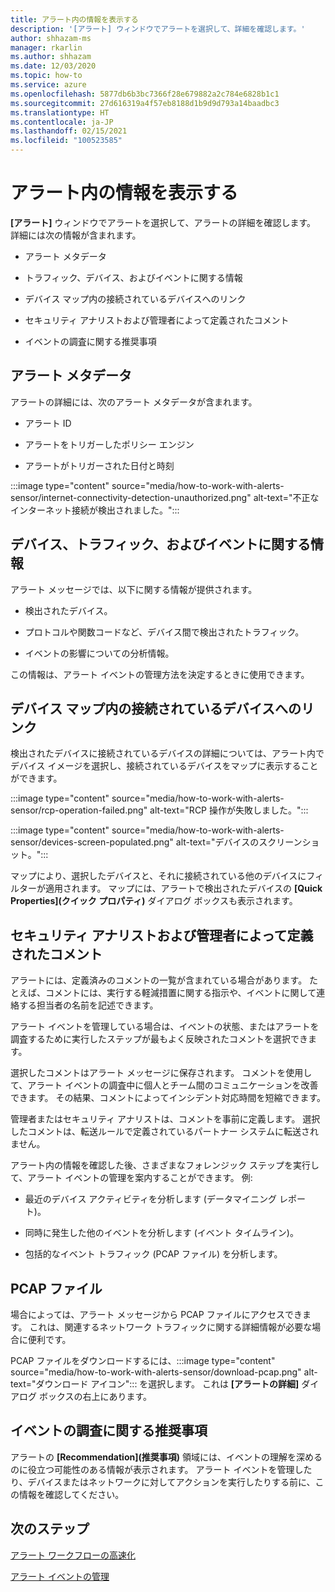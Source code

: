 ```yaml
---
title: アラート内の情報を表示する
description: '[アラート] ウィンドウでアラートを選択して、詳細を確認します。'
author: shhazam-ms
manager: rkarlin
ms.author: shhazam
ms.date: 12/03/2020
ms.topic: how-to
ms.service: azure
ms.openlocfilehash: 5877db6b3bc7366f28e679882a2c784e6828b1c1
ms.sourcegitcommit: 27d616319a4f57eb8188d1b9d9d793a14baadbc3
ms.translationtype: HT
ms.contentlocale: ja-JP
ms.lasthandoff: 02/15/2021
ms.locfileid: "100523585"
---
```

# <a name="view-information-in-alerts"></a>アラート内の情報を表示する

**[アラート]** ウィンドウでアラートを選択して、アラートの詳細を確認します。 詳細には次の情報が含まれます。

- アラート メタデータ

- トラフィック、デバイス、およびイベントに関する情報

- デバイス マップ内の接続されているデバイスへのリンク

- セキュリティ アナリストおよび管理者によって定義されたコメント

- イベントの調査に関する推奨事項

## <a name="alert-metadata"></a>アラート メタデータ

アラートの詳細には、次のアラート メタデータが含まれます。

  - アラート ID

  - アラートをトリガーしたポリシー エンジン

  - アラートがトリガーされた日付と時刻

:::image type="content" source="media/how-to-work-with-alerts-sensor/internet-connectivity-detection-unauthorized.png" alt-text="不正なインターネット接続が検出されました。":::

## <a name="information-about-devices-traffic-and-the-event"></a>デバイス、トラフィック、およびイベントに関する情報

アラート メッセージでは、以下に関する情報が提供されます。

  - 検出されたデバイス。

  - プロトコルや関数コードなど、デバイス間で検出されたトラフィック。

  - イベントの影響についての分析情報。

この情報は、アラート イベントの管理方法を決定するときに使用できます。

## <a name="links-to-connected-devices-in-the-device-map"></a>デバイス マップ内の接続されているデバイスへのリンク

検出されたデバイスに接続されているデバイスの詳細については、アラート内でデバイス イメージを選択し、接続されているデバイスをマップに表示することができます。

:::image type="content" source="media/how-to-work-with-alerts-sensor/rcp-operation-failed.png" alt-text="RCP 操作が失敗しました。":::

:::image type="content" source="media/how-to-work-with-alerts-sensor/devices-screen-populated.png" alt-text="デバイスのスクリーンショット。":::

マップにより、選択したデバイスと、それに接続されている他のデバイスにフィルターが適用されます。 マップには、アラートで検出されたデバイスの **[Quick Properties]\(クイック プロパティ\)** ダイアログ ボックスも表示されます。

## <a name="comments-defined-by-security-analysts-and-administrators"></a>セキュリティ アナリストおよび管理者によって定義されたコメント 

アラートには、定義済みのコメントの一覧が含まれている場合があります。 たとえば、コメントには、実行する軽減措置に関する指示や、イベントに関して連絡する担当者の名前を記述できます。

アラート イベントを管理している場合は、イベントの状態、またはアラートを調査するために実行したステップが最もよく反映されたコメントを選択できます。

選択したコメントはアラート メッセージに保存されます。 コメントを使用して、アラート イベントの調査中に個人とチーム間のコミュニケーションを改善できます。 その結果、コメントによってインシデント対応時間を短縮できます。

管理者またはセキュリティ アナリストは、コメントを事前に定義します。 選択したコメントは、転送ルールで定義されているパートナー システムに転送されません。

アラート内の情報を確認した後、さまざまなフォレンジック ステップを実行して、アラート イベントの管理を案内することができます。 例:

- 最近のデバイス アクティビティを分析します (データマイニング レポート)。 

- 同時に発生した他のイベントを分析します (イベント タイムライン)。 

- 包括的なイベント トラフィック (PCAP ファイル) を分析します。

## <a name="pcap-files"></a>PCAP ファイル

場合によっては、アラート メッセージから PCAP ファイルにアクセスできます。 これは、関連するネットワーク トラフィックに関する詳細情報が必要な場合に便利です。

PCAP ファイルをダウンロードするには、:::image type="content" source="media/how-to-work-with-alerts-sensor/download-pcap.png" alt-text="ダウンロード アイコン"::: を選択します。 これは **[アラートの詳細]** ダイアログ ボックスの右上にあります。

## <a name="recommendations-for-investigating-an-event"></a>イベントの調査に関する推奨事項 

アラートの **[Recommendation]\(推奨事項\)** 領域には、イベントの理解を深めるのに役立つ可能性のある情報が表示されます。 アラート イベントを管理したり、デバイスまたはネットワークに対してアクションを実行したりする前に、この情報を確認してください。

## <a name="next-steps"></a>次のステップ

[アラート ワークフローの高速化](how-to-accelerate-alert-incident-response.md)

[アラート イベントの管理](how-to-manage-the-alert-event.md)
